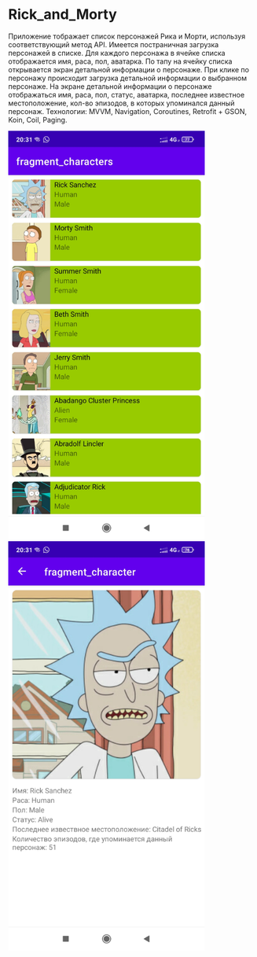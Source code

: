 # Rick_and_Morty
Приложение тображает список персонажей Рика и Морти, используя соответствующий метод API. Имеется постраничная загрузка персонажей в списке.
Для каждого персонажа в ячейке списка отображается имя, раса, пол, аватарка.
По тапу на ячейку списка открывается экран детальной информации о персонаже. При клике по персонажу происходит загрузка детальной информации о выбранном персонаже.
На экране детальной информации о персонаже отображаться имя, раса, пол, статус, аватарка, последнее известное местоположение, кол-во эпизодов, в которых упоминался данный персонаж.
Технологии: MVVM, Navigation, Coroutines, Retrofit + GSON, Koin, Coil, Paging.

<img src="https://github.com/ldrmomentpro/Rick_and_Morty/blob/master/Screenshot_1.jpg" width="400" />
<img src="https://github.com/ldrmomentpro/Rick_and_Morty/blob/master/Screenshot_2.jpg" width="400" />

